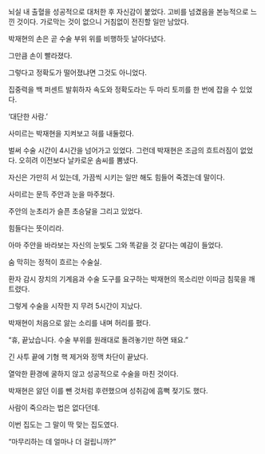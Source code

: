 뇌실 내 출혈을 성공적으로 대처한 후 자신감이 붙었다. 고비를 넘겼음을 본능적으로 느낀 것이다. 가로막는 것이 없으니 거침없이 전진할 일만 남았다.

박재현의 손은 곧 수술 부위 위를 비행하듯 날아다녔다.

그만큼 손이 빨라졌다.

그렇다고 정확도가 떨어졌냐면 그것도 아니었다.

집중력을 백 퍼센트 발휘하자 속도와 정확도라는 두 마리 토끼를 한 번에 잡을 수 있었다.

‘대단한 사람.’

사미르는 박재현을 지켜보고 혀를 내둘렀다.

벌써 수술 시간이 4시간을 넘어가고 있었다. 그런데 박재현은 조금의 흐트러짐이 없었다. 오히려 이전보다 날카로운 솜씨를 뽐냈다.

자신은 가만히 서 있는데, 가끔씩 시키는 일만 해도 힘들어 죽겠는데 말이다.

사미르는 문득 주안과 눈을 마주쳤다.

주안의 눈초리가 슬픈 초승달을 그리고 있었다.

힘들다는 뜻이리라.

아마 주안을 바라보는 자신의 눈빛도 그와 똑같을 것 같다는 예감이 들었다.

숨 막히는 정적이 흐르는 수술실.

환자 감시 장치의 기계음과 수술 도구를 요구하는 박재현의 목소리만 이따금 침묵을 깨트렸다.

그렇게 수술을 시작한 지 무려 5시간이 지났다.

박재현이 처음으로 앓는 소리를 내며 허리를 폈다.

“휴, 끝났습니다. 수술 부위를 원래대로 돌려놓기만 하면 돼요.”

긴 사투 끝에 기형 핵 제거와 정맥 차단이 끝났다.

열악한 환경에 굴하지 않고 성공적으로 수술을 마친 것이다.

박재현은 앓던 이를 뺀 것처럼 후련했으며 성취감에 흠뻑 젖기도 했다.

사람이 죽으라는 법은 없다던데.

이번 집도는 그 말이 딱 맞는 집도였다.

“마무리하는 데 얼마나 더 걸립니까?”